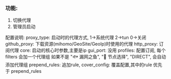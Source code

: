 
### 功能:
1. 切换代理
2. 管理员启动

配置说明:
proxy_type: 启动时的代理方式, 1->系统代理  2->tun 0->关闭
github_proxy: 下载资源(mihomo/GeoSite/GeoIp)时使用的代理
http_proxy: 订阅代理
core: 启动的核心时参数,主要是ip
gui_port: 没用
profiles: 配置订阅, 每个filters 会加一个代理组 如果不是 "🐟 漏网之鱼", "🚀 节点选择", "DIRECT",  会自动添加代理组
prepend_rules: 追加rule, 
cover_config: 覆盖配置,其中的rule 优先于 prepend_rules
